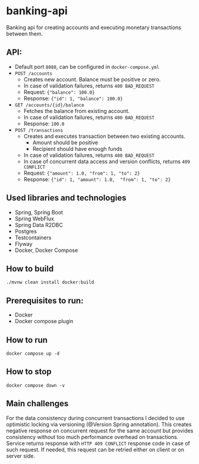 # banking-api

Banking api for creating accounts and executing monetary transactions between them.

## API:
- Default port `8080`, can be configured in `docker-compose.yml`
- `POST /accounts`
  - Creates new account. Balance must be positive or zero.
  - In case of validation failures, returns `400 BAD_REQUEST`
  - Request: `{"balance": 100.0}`
  - Response: `{"id": 1, "balance": 100.0}`
- `GET /accounts/{id}/balance`
  - Fetches the balance from existing account.
  - In case of validation failures, returns `400 BAD_REQUEST`
  - Response: `100.0`
- `POST /transactions`
  - Creates and executes transaction between two existing accounts. 
    - Amount should be positive
    - Recipient should have enough funds
  - In case of validation failures, returns `400 BAD_REQUEST`
  - In case of concurrent data access and version conflicts, returns `409 CONFLICT`
  - Request: `{"amount": 1.0, "from": 1, "to": 2}`
  - Response: `{"id": 1, "amount": 1.0,  "from": 1, "to": 2}`

## Used libraries and technologies
- Spring, Spring Boot
- Spring WebFlux
- Spring Data R2DBC
- Postgres
- Testcontainers
- Flyway
- Docker, Docker Compose

## How to build
`./mvnw clean install docker:build`

## Prerequisites to run:
- Docker
- Docker compose plugin

## How to run
`docker compose up -d`

## How to stop
`docker compose down -v`

## Main challenges
For the data consistency during concurrent transactions 
I decided to use optimistic locking via versioning (@Version Spring annotation).
This creates negative response on concurrent request for the same account 
but provides consistency without too much performance overhead on transactions.
Service returns response with `HTTP 409 CONFLICT` response code in case of such request.
If needed, this request can be retried either on client or on server side.